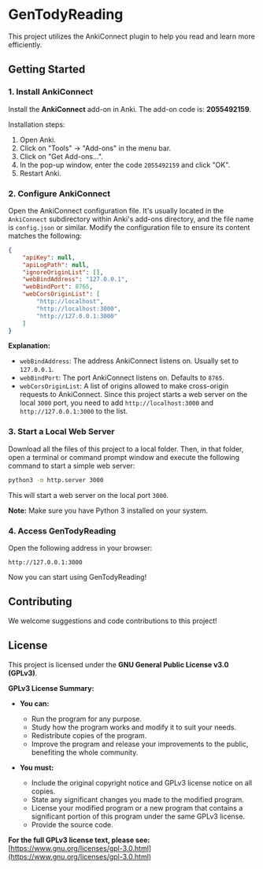 # GenTodyReading

This project utilizes the AnkiConnect plugin to help you read and learn more efficiently.

## Getting Started

### 1. Install AnkiConnect

Install the **AnkiConnect** add-on in Anki. The add-on code is: **2055492159**.

Installation steps:

1. Open Anki.
2. Click on "Tools" -> "Add-ons" in the menu bar.
3. Click on "Get Add-ons...".
4. In the pop-up window, enter the code `2055492159` and click "OK".
5. Restart Anki.

### 2. Configure AnkiConnect

Open the AnkiConnect configuration file. It's usually located in the `AnkiConnect` subdirectory within Anki's add-ons directory, and the file name is `config.json` or similar. Modify the configuration file to ensure its content matches the following:

```json
{
    "apiKey": null,
    "apiLogPath": null,
    "ignoreOriginList": [],
    "webBindAddress": "127.0.0.1",
    "webBindPort": 8765,
    "webCorsOriginList": [
        "http://localhost",
        "http://localhost:3000",
        "http://127.0.0.1:3000"
    ]
}
```

**Explanation:**

*   `webBindAddress`: The address AnkiConnect listens on. Usually set to `127.0.0.1`.
*   `webBindPort`: The port AnkiConnect listens on. Defaults to `8765`.
*   `webCorsOriginList`: A list of origins allowed to make cross-origin requests to AnkiConnect. Since this project starts a web server on the local `3000` port, you need to add `http://localhost:3000` and `http://127.0.0.1:3000` to the list.

### 3. Start a Local Web Server

Download all the files of this project to a local folder. Then, in that folder, open a terminal or command prompt window and execute the following command to start a simple web server:

```bash
python3 -m http.server 3000
```

This will start a web server on the local port `3000`.

**Note:** Make sure you have Python 3 installed on your system.

### 4. Access GenTodyReading

Open the following address in your browser:

```
http://127.0.0.1:3000
```

Now you can start using GenTodyReading!

## Contributing

We welcome suggestions and code contributions to this project!

## License

This project is licensed under the **GNU General Public License v3.0 (GPLv3)**.

**GPLv3 License Summary:**

*   **You can:**
    *   Run the program for any purpose.
    *   Study how the program works and modify it to suit your needs.
    *   Redistribute copies of the program.
    *   Improve the program and release your improvements to the public, benefiting the whole community.

*   **You must:**
    *   Include the original copyright notice and GPLv3 license notice on all copies.
    *   State any significant changes you made to the modified program.
    *   License your modified program or a new program that contains a significant portion of this program under the same GPLv3 license.
    *   Provide the source code.

**For the full GPLv3 license text, please see:** [https://www.gnu.org/licenses/gpl-3.0.html](https://www.gnu.org/licenses/gpl-3.0.html)
